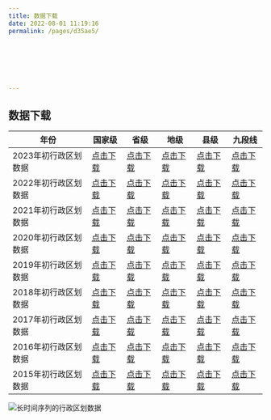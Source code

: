 ```yaml
---
title: 数据下载
date: 2022-08-01 11:19:16
permalink: /pages/d35ae5/







---
```


## 数据下载



| 年份                 | 国家级                                            | 省级                                              | 地级                                              | 县级                                              | 九段线                                           |
| -------------------- | ------------------------------------------------- | ------------------------------------------------- | ------------------------------------------------- | ------------------------------------------------- | ------------------------------------------------ |
| 2023年初行政区划数据 | [点击下载](https://wwqb.lanzout.com/iLPEf0jq56ob) | [点击下载](https://wwqb.lanzout.com/iYMUk0jxeene) | [点击下载](https://wwqb.lanzout.com/ig4na0jxeebc) | [点击下载](https://wwqb.lanzout.com/iFJQK0jxeeyf) | [点击下载](https://wwu.lanzout.com/ifQ0t0b5j6gd) |
| 2022年初行政区划数据 | [点击下载](https://wwqb.lanzout.com/iLPEf0jq56ob) | [点击下载](https://wwu.lanzout.com/iwGGP0b5j6li)  | [点击下载](https://wwqb.lanzout.com/iRpha0j3k7gb) | [点击下载](https://wwqb.lanzout.com/iozVS0jxegxg) | [点击下载](https://wwu.lanzout.com/ifQ0t0b5j6gd) |
| 2021年初行政区划数据 | [点击下载](https://wwqb.lanzout.com/iLPEf0jq56ob) | [点击下载](https://wwu.lanzout.com/iNfoV0b5j6na)  | [点击下载](https://wwqb.lanzout.com/iTToN0j3k7di) | [点击下载](https://wwqb.lanzout.com/iop3P0jxeisd) | [点击下载](https://wwu.lanzout.com/ifQ0t0b5j6gd) |
| 2020年初行政区划数据 | [点击下载](https://wwqb.lanzout.com/iLPEf0jq56ob) | [点击下载](https://wwu.lanzout.com/iZY7z0b5k68b)  | [点击下载](https://wwqb.lanzout.com/iZvot0j3k78d) | [点击下载](https://wwqb.lanzout.com/i8ArQ0jxejta) | [点击下载](https://wwu.lanzout.com/ifQ0t0b5j6gd) |
| 2019年初行政区划数据 | [点击下载](https://wwqb.lanzout.com/iLPEf0jq56ob) | [点击下载](https://wwqb.lanzout.com/icxjj0j3k6xc) | [点击下载](https://wwqb.lanzout.com/i8Mbk0j3k6wb) | [点击下载](https://wwqb.lanzout.com/iA0UU0jxelzi) | [点击下载](https://wwu.lanzout.com/ifQ0t0b5j6gd) |
| 2018年初行政区划数据 | [点击下载](https://wwqb.lanzout.com/iLPEf0jq56ob) | [点击下载](https://wwqb.lanzout.com/inBkw0j5ootc) | [点击下载](https://wwqb.lanzout.com/i0rl70j5oora) | [点击下载](https://wwqb.lanzout.com/ivSAD0jxemba) | [点击下载](https://wwu.lanzout.com/ifQ0t0b5j6gd) |
| 2017年初行政区划数据 | [点击下载](https://wwqb.lanzout.com/iLPEf0jq56ob) | [点击下载](https://wwqb.lanzout.com/iPlaL0j6nl9e) | [点击下载](https://wwqb.lanzout.com/iiCyu0j6nojc) | [点击下载](https://wwqb.lanzout.com/ioqqG0jxemwb) | [点击下载](https://wwu.lanzout.com/ifQ0t0b5j6gd) |
| 2016年初行政区划数据 | [点击下载](https://wwqb.lanzout.com/iLPEf0jq56ob) | [点击下载](https://wwqb.lanzout.com/iMu5A0jbw4eb) | [点击下载](https://wwqb.lanzout.com/iu6L50jbw4bi) | [点击下载](https://wwqb.lanzout.com/i30np0jxendi) | [点击下载](https://wwu.lanzout.com/ifQ0t0b5j6gd) |
| 2015年初行政区划数据 | [点击下载](https://wwqb.lanzout.com/iLPEf0jq56ob) | [点击下载](https://wwqb.lanzout.com/i6Cu20jq56sf) | [点击下载](https://wwqb.lanzout.com/iD36R0jq56re) | [点击下载](https://wwqb.lanzout.com/iY0oa0jxenpa) | [点击下载](https://wwu.lanzout.com/ifQ0t0b5j6gd) |



![长时间序列的行政区划数据](http://pics.landcover100.com/pics/20222228/630b5a5878fdb.png)
